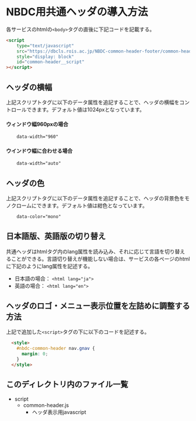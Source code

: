 # NBDC用共通ヘッダの導入方法
各サービスのhtmlの`<body>`タグの直後に下記コードを記載する。

``` html
<script
	type="text/javascript"
	src="https://dbcls.rois.ac.jp/NBDC-common-header-footer/common-header/script/common-header.js"
	style="display: block"
	id="common-header__script"
></script>
```


## ヘッダの横幅
上記スクリプトタグに以下のデータ属性を追記することで、ヘッダの横幅をコントロールできます。デフォルト値は1024pxとなっています。

#### ウィンドウ幅960pxの場合
``` html
	data-width="960"
```

#### ウインドウ幅に合わせる場合
``` html
	data-width="auto"
```


## ヘッダの色
上記スクリプトタグに以下のデータ属性を追記することで、ヘッダの背景色をモノクロームにできます。デフォルト値は紺色となっています。

``` html
	data-color="mono"
```


## 日本語版、英語版の切り替え
共通ヘッダはhtmlタグ内のlang属性を読み込み、それに応じて言語を切り替えることができる。言語切り替えが機能しない場合は、サービスの各ページのhtmlに下記のようにlang属性を記述する。

- 日本語の場合： `<html lang="ja">`
- 英語の場合： `<html lang="en">`

## ヘッダのロゴ・メニュー表示位置を左詰めに調整する方法
上記で追加した`<script>`タグの下に以下のコードを記述する。

``` html
  <style>
    #nbdc-common-header nav.gnav {
      margin: 0;
    }
  </style>
```

## このディレクトリ内のファイル一覧
  - script
      - common-header.js
        - ヘッダ表示用javascript
